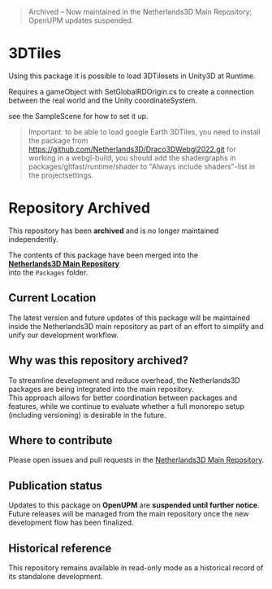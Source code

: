 > Archived – Now maintained in the Netherlands3D Main Repository; OpenUPM updates suspended.

3DTiles
============

Using this package it is possible to load 3DTilesets in Unity3D at Runtime.

Requires a gameObject with SetGlobalRDOrigin.cs to create a connection between the real world and the Unity coordinateSystem.

see the SampleScene for how to set it up.

> Important: to be able to load google Earth 3DTiles, you need to install the package from https://github.com/Netherlands3D/Draco3DWebgl2022.git
> for working in a webgl-build, you should add the shadergraphs in packages/gltfast/runtime/shader to "Always include shaders"-list in the projectsettings.

# Repository Archived

This repository has been **archived** and is no longer maintained independently.

The contents of this package have been merged into the  
**[Netherlands3D Main Repository](https://github.com/Netherlands3D/twin)**  
into the `Packages` folder.

## Current Location

The latest version and future updates of this package will be maintained inside the Netherlands3D main repository as part of an effort to simplify and unify our development workflow.

## Why was this repository archived?

To streamline development and reduce overhead, the Netherlands3D packages are being integrated into the main repository.  
This approach allows for better coordination between packages and features, while we continue to evaluate whether a full monorepo setup (including versioning) is desirable in the future.

## Where to contribute

Please open issues and pull requests in the [Netherlands3D Main Repository](https://github.com/Netherlands3D/twin).

## Publication status

Updates to this package on **OpenUPM** are **suspended until further notice**.  
Future releases will be managed from the main repository once the new development flow has been finalized.

## Historical reference

This repository remains available in read-only mode as a historical record of its standalone development.
